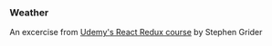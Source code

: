### Weather

An excercise from [Udemy's React Redux course](https://www.udemy.com/react-redux) by Stephen Grider
